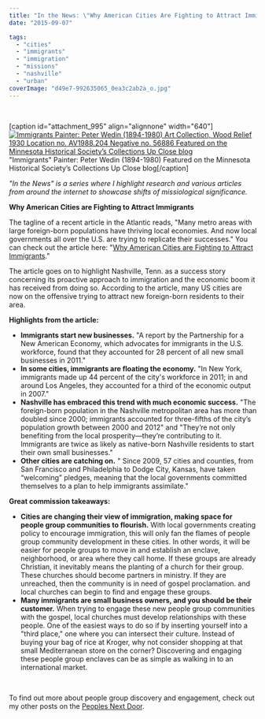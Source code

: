 ```yaml
---
title: "In the News: \"Why American Cities Are Fighting to Attract Immigrants\""
date: "2015-09-07"

tags: 
  - "cities"
  - "immigrants"
  - "immigration"
  - "missions"
  - "nashville"
  - "urban"
coverImage: "d49e7-992635065_0ea3c2ab2a_o.jpg"
---
```


 

\[caption id="attachment\_995" align="alignnone" width="640"\][![Immigrants Painter: Peter Wedin (1894-1980) Art Collection, Wood Relief 1930 Location no. AV1988.204 Negative no. 56886 Featured on the Minnesota Historical Society’s Collections Up Close blog](images/8a225-5096894782_0b422b2aa3_o.jpg)](https://keelancook.files.wordpress.com/2020/08/8a225-5096894782_0b422b2aa3_o.jpg) "Immigrants" Painter: Peter Wedin (1894-1980) Featured on the Minnesota Historical Society’s Collections Up Close blog\[/caption\]

_"In the News" is a series where I highlight research and various articles from around the internet to showcase shifts of missiological significance._ 

**Why American Cities are Fighting to Attract Immigrants**

The tagline of a recent article in the Atlantic reads, "Many metro areas with large foreign-born populations have thriving local economies. And now local governments all over the U.S. are trying to replicate their successes." You can check out the article here: "[Why American Cities are Fighting to Attract Immigrants](http://www.theatlantic.com/business/archive/2015/07/us-cities-immigrants-economy/398987/)."

The article goes on to highlight Nashville, Tenn. as a success story concerning its proactive approach to immigration and the economic boom it has received from doing so. According to the article, many US cities are now on the offensive trying to attract new foreign-born residents to their area.

**Highlights from the article:**

- **Immigrants start new businesses.** "A report by the Partnership for a New American Economy, which advocates for immigrants in the U.S. workforce, found that they accounted for 28 percent of all new small businesses in 2011."
- **In some cities, immigrants are floating the economy.** "In New York, immigrants made up 44 percent of the city's workforce in 2011; in and around Los Angeles, they accounted for a third of the economic output in 2007."
- **Nashville has embraced this trend with much economic success.** "The foreign-born population in the Nashville metropolitan area has more than doubled since 2000; immigrants accounted for three-fifths of the city’s population growth between 2000 and 2012" and "They’re not only benefiting from the local prosperity—they’re contributing to it. Immigrants are twice as likely as native-born Nashville residents to start their own small businesses."
- **Other cities are catching on.** " Since 2009, 57 cities and counties, from San Francisco and Philadelphia to Dodge City, Kansas, have taken “welcoming” pledges, meaning that the local governments committed themselves to a plan to help immigrants assimilate."

**Great commission takeaways:**

- **Cities are changing their view of immigration, making space for people group communities to flourish.** With local governments creating policy to encourage immigration, this will only fan the flames of people group community development in these cities. In other words, it will be easier for people groups to move in and establish an enclave, neighborhood, or area where they call home. If these groups are already Christian, it inevitably means the planting of a church for their group. These churches should become partners in ministry. If they are unreached, then the community is in need of gospel proclamation. and local churches can begin to find and engage these groups.
- **Many immigrants are small business owners, and you should be their customer.** When trying to engage these new people group communities with the gospel, local churches must develop relationships with these people. One of the easiest ways to do so if by inserting yourself into a "third place," one where you can intersect their culture. Instead of buying your bag of rice at Kroger, why not consider shopping at that small Mediterranean store on the corner? Discovering and engaging these people group enclaves can be as simple as walking in to an international market.

 

To find out more about people group discovery and engagement, check out my other posts on the [Peoples Next Door](http://blog.keelancook.com/?s=peoples+next+door).
